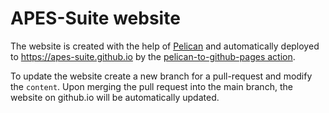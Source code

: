# APES-Suite website

The website is created with the help of [Pelican](https://docs.getpelican.com/en/latest/)
and automatically deployed to https://apes-suite.github.io by the
[pelican-to-github-pages action](https://github.com/apes-suite/pelican-to-github-pages).

To update the website create a new branch for a pull-request and modify the `content`.
Upon merging the pull request into the main branch, the website on github.io will be
automatically updated.
